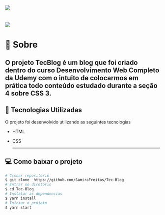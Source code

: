 
<h1> 
<img src=" https://ik.imagekit.io/kvzzmwfdiyz/113017846-47a2d200-9156-11eb-9460-fb4e0d02bbf6_LxgCp8dqi.png">
</h1>

<h1>
<img src="https://ik.imagekit.io/kvzzmwfdiyz/113017851-496c9580-9156-11eb-942e-4a69d5d26b78_JgZTbgsMz.png">

</h1>

# 📝 Sobre 
O projeto **TecBlog**  é um blog que foi criado dentro do curso Desenvolvimento Web Completo da Udemy com o intuito de colocarmos em prática todo conteúdo estudado durante a seção 4 sobre CSS 3. 
---
## 👾 Tecnologias Utilizadas 
O projeto foi desenvolvido utilizando as seguintes tecnologias 
- HTML 
- CSS
  
  ---
## 💻 Como baixar o projeto 

```bash
# Clonar repositorio 
$ git clone  https://github.com/SamiraFreitas/Tec-Blog
# Entrar no diretório 
$ cd Tec-Blog
# Instalar as dependencias 
$ yarn install
# Iniciar o projeto
$ yarn start

```

